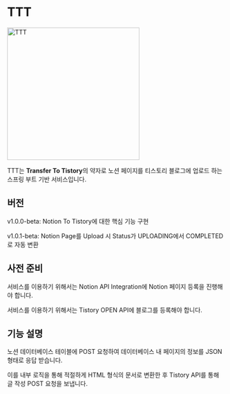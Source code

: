 # TTT
<img width="306" alt="TTT" src="https://github.com/packdev937/TTT/assets/89628690/1c51ff1d-3b39-4706-a42d-54fc8ec7e970">

TTT는 **Transfer To Tistory**의 약자로 노션 페이지를 티스토리 블로그에 업로드 하는 스프링 부트 기반 서비스입니다.

## 버전 
v1.0.0-beta: Notion To Tistory에 대한 핵심 기능 구현

v1.0.1-beta: Notion Page를 Upload 시 Status가 UPLOADING에서 COMPLETED로 자동 변환
## 사전 준비
서비스를 이용하기 위해서는 Notion API Integration에 Notion 페이지 등록을 진행해야 합니다.

서비스를 이용하기 위해서는 Tistory OPEN API에 블로그를 등록해야 합니다.

## 기능 설명
노션 데이터베이스 테이블에 POST 요청하여 데이터베이스 내 페이지의 정보를 JSON 형태로 응답 받습니다.

이를 내부 로직을 통해 적절하게 HTML 형식의 문서로 변환한 후 Tistory API를 통해 글 작성 POST 요청을 보냅니다.

